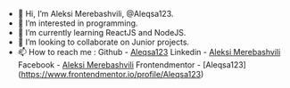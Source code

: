 - 👋 Hi, I’m Aleksi Merebashvili, @Aleqsa123.
- 👀 I’m interested in programming.
- 🌱 I’m currently learning ReactJS and NodeJS.
- 💞️ I’m looking to collaborate on Junior projects.
- 📫 How to reach me :
  Github - [Aleqsa123](https://github.com/Aleqsa123)
  Linkedin - [Aleksi Merebashvili](https://www.linkedin.com/in/aleksi-merebashvili-36627426/)
  Facebook - [Aleksi Merebashvili](https://www.facebook.com/aleksi.merebashvili)
  Frontendmentor - [Aleqsa123] (https://www.frontendmentor.io/profile/Aleqsa123)
